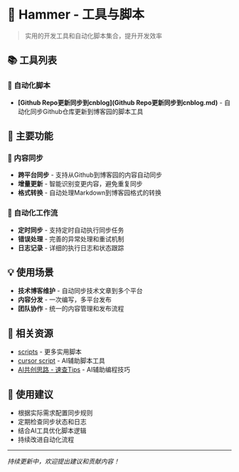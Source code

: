 # 🔨 Hammer - 工具与脚本

> 实用的开发工具和自动化脚本集合，提升开发效率

## 📚 工具列表

### 🔄 自动化脚本
- **[Github Repo更新同步到cnblog](Github Repo更新同步到cnblog.md)** - 自动化同步Github仓库更新到博客园的脚本工具

## 🎯 主要功能

### 📝 内容同步
- **跨平台同步** - 支持从Github到博客园的内容自动同步
- **增量更新** - 智能识别变更内容，避免重复同步
- **格式转换** - 自动处理Markdown到博客园格式的转换

### 🚀 自动化工作流
- **定时同步** - 支持定时自动执行同步任务
- **错误处理** - 完善的异常处理和重试机制
- **日志记录** - 详细的执行日志和状态跟踪

## 💡 使用场景

- **技术博客维护** - 自动同步技术文章到多个平台
- **内容分发** - 一次编写，多平台发布
- **团队协作** - 统一的内容管理和发布流程

## 🔗 相关资源

- [scripts](../#%20%20scripts/) - 更多实用脚本
- [cursor script](../#%20%20cursor%20script/) - AI辅助脚本工具
- [AI共创思路 - 速查Tips](../#%20AI共创思路%20-%20速查Tips.md) - AI辅助编程技巧

## 📖 使用建议

- 根据实际需求配置同步规则
- 定期检查同步状态和日志
- 结合AI工具优化脚本逻辑
- 持续改进自动化流程

---

*持续更新中，欢迎提出建议和贡献内容！*
